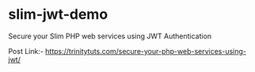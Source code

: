 # slim-jwt-demo
Secure your Slim PHP web services using JWT Authentication

Post Link:- https://trinitytuts.com/secure-your-php-web-services-using-jwt/

